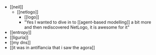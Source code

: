 
- [[neil]]
  - [[netlogo]]
    - [[logo]]
    - "Yes I wanted to dive in to [[agent-based modelling]] a bit more and then rediscovered NetLogo, it is awesome for it"
- [[entropy]]
- [[liguria]]
- [[my dns]]
- [[it was in antiflancia that i saw the agora]]